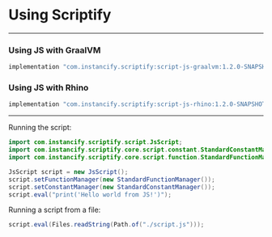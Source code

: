 # Using Scriptify

___

### Using JS with GraalVM
```kotlin
implementation "com.instancify.scriptify:script-js-graalvm:1.2.0-SNAPSHOT"
```
### Using JS with Rhino
```kotlin
implementation "com.instancify.scriptify:script-js-rhino:1.2.0-SNAPSHOT"
```
___

Running the script:
```java
import com.instancify.scriptify.script.JsScript;
import com.instancify.scriptify.core.script.constant.StandardConstantManager;
import com.instancify.scriptify.core.script.function.StandardFunctionManager;

JsScript script = new JsScript();
script.setFunctionManager(new StandardFunctionManager());
script.setConstantManager(new StandardConstantManager());
script.eval("print('Hello world from JS!')");
```

Running a script from a file:
```java
script.eval(Files.readString(Path.of("./script.js")));
```